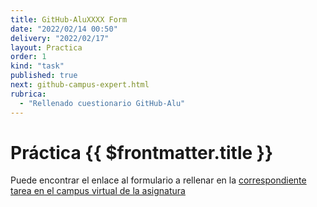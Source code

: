 ```yaml
---
title: GitHub-AluXXXX Form
date: "2022/02/14 00:50"
delivery: "2022/02/17"
layout: Practica
order: 1
kind: "task"
published: true
next: github-campus-expert.html
rubrica:
  - "Rellenado cuestionario GitHub-Alu"
---
```


# Práctica {{ $frontmatter.title }}


Puede encontrar el enlace al formulario a rellenar en la [correspondiente tarea en el campus virtual de la asignatura](https://campusingenieriaytecnologia2122.ull.es/mod/assign/view.php?id=21205&forceview=1)

<campus-virtual></campus-virtual>